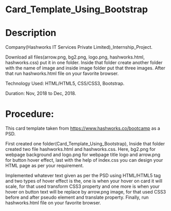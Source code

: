 # Card_Template_Using_Bootstrap
# Description 
Company(Hashworks IT Services Private Limited)_Internship_Project.

Download all files(arrow.png, bg2.png, logo.png, hashworks.html, hashworks.css) put it in one folder. Inside that folder create another folder with the name of image and inside image folder put that three images.  After that run hashworks.html file on your favorite browser.

Technology Used: HTML/HTML5, CSS/CSS3, Bootstrap.

Duration: Nov, 2018 to Dec, 2018.

# Procedure:
This card template taken from https://www.hashworks.co/bootcamp as a PSD. 

First created one folder(Card_Template_Using_Bootstrap), Inside that folder created two file hashworks.html and hashworks.css. Here, bg2.png for webpage background and logo.png for webpage title logo and arrow.png for button hover effect, last with the help of index.css you can design your HTML page as per your requirement.

Implemented whatever text given as per the PSD using HTML/HTML5 tag and two types of hover effect is the, one is when your hover on card it will scale, for that used transform CSS3 property and one more is when your hover on button text will be replace by arrow.png image, for that used CSS3 before and after pseudo element and translate property. Finally, run hashworks.html file on your favorite browser.
